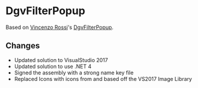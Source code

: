 # DgvFilterPopup
Based on [Vincenzo Rossi](https://www.codeproject.com/script/Membership/View.aspx?mid=3713668)'s [DgvFilterPopup](https://www.codeproject.com/Articles/33786/DataGridView-Filter-Popup).

## Changes
* Updated solution to VisualStudio 2017
* Updated solution to use .NET 4
* Signed the assembly with a strong name key file
* Replaced Icons with icons from and based off the VS2017 Image Library
